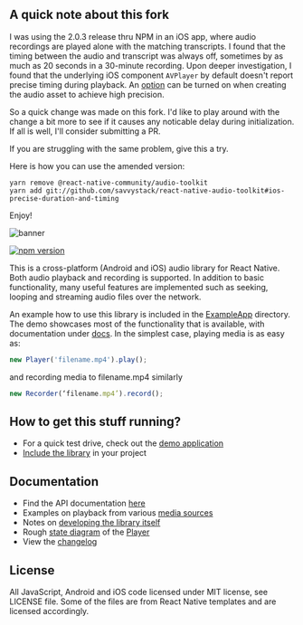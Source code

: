 A quick note about this fork
----------------------------
I was using the 2.0.3 release thru NPM in an iOS app, where audio recordings are played
alone with the matching transcripts. I found that the timing between the audio and transcript
was always off, sometimes by as much as 20 seconds in a 30-minute recording. Upon deeper investigation,
I found that the underlying iOS component `AVPlayer` by default doesn't report precise timing during playback. An 
[option](https://developer.apple.com/documentation/avfoundation/avurlassetpreferprecisedurationandtimingkey?language=objc) can be turned on when creating the audio asset to achieve high precision.

So a quick change was made on this fork. I'd like to play around with the change a bit more to see
if it causes any noticable delay during initialization. If all is well, I'll consider submitting a PR.

If you are struggling with the same problem, give this a try.

Here is how you can use the amended version:

```
yarn remove @react-native-community/audio-toolkit
yarn add git://github.com/savvystack/react-native-audio-toolkit#ios-precise-duration-and-timing
```

Enjoy!


![banner](/banner.png)

[![npm version](https://badge.fury.io/js/%40react-native-community%2Faudio-toolkit.svg)](https://badge.fury.io/js/%40react-native-community%2Faudio-toolkit)

This is a cross-platform (Android and iOS) audio library for React Native.
Both audio playback and recording is supported. In addition to basic
functionality, many useful features are implemented such as seeking,
looping and streaming audio files over the network.

An example how to use this library is included in the [ExampleApp](/ExampleApp)
directory. The demo showcases most of the functionality that is available, with
documentation under [docs](/docs). In the simplest case, playing media is as
easy as:

```js
new Player('filename.mp4').play();
```

and recording media to filename.mp4 similarly
```js
new Recorder(‘filename.mp4’).record();
```

How to get this stuff running?
------------------------------

* For a quick test drive, check out the [demo application](/ExampleApp)
* [Include the library](/docs/SETUP.md) in your project

Documentation
-------------

* Find the API documentation [here](/docs/API.md)
* Examples on playback from various [media sources](/docs/SOURCES.md)
* Notes on [developing the library itself](/docs/DEVELOPING.md)
* Rough [state diagram](/docs/state_diagram.svg) of the [Player](src/Player.js)
* View the [changelog](/CHANGELOG.md)

License
-------

All JavaScript, Android and iOS code licensed under MIT license, see LICENSE
file. Some of the files are from React Native templates and are licensed
accordingly.

